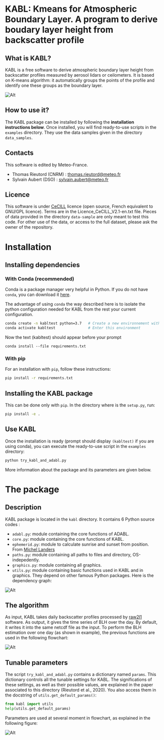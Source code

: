 KABL: Kmeans for Atmospheric Boundary Layer. A program to derive boudary layer height from backscatter profile
===========================================================

What is KABL?
--------------
KABL is a free software to derive atmospheric boundary layer height from backscatter profiles measured by aerosol lidars or ceilometers.
It is based on K-means algorithm: it automatically groups the points of the profile and identify one these groups as the boundary layer.

![Alt](examples/example.png)

How to use it?
---------------
The KABL package can be installed by following the **installation instructions below**.
Once installed, you will find ready-to-use scripts in the `examples` directory.
They use the data samples given in the directory `data_samples`.


Contacts
---------
This software is edited by Meteo-France.
  * Thomas Rieutord (CNRM) : thomas.rieutord@meteo.fr
  * Sylvain Aubert (DSO) : sylvain.aubert@meteo.fr

Licence
--------
This software is under [CeCILL](https://cecill.info/licences.en.html) licence (open source, French equivalent to GNU/GPL licence).
Terms are in the Licence_CeCILL_V2.1-en.txt file.
Pieces of data provided in the directory `data-sample` are only meant to test this code.
For other use of the data, or access to the full dataset, please ask the owner of the repository.

Installation
=============

Installing dependencies
------------------------

### With Conda (recommended)
Conda is a package manager very helpful in Python.
If you do not have `conda`, you can download it [here](https://docs.conda.io/projects/conda/en/latest/index.html).

The advantage of using `conda` the way described here is to isolate the python configuration needed for KABL from the rest your current configuration.

```bash
conda create -n kabltest python=3.7   # Create a new environnement with Python 3.7
conda activate kabltest               # Enter this environment
```

Now the text (kabltest) should appear before your prompt
```
conda install --file requirements.txt
```

### With pip
For an installation with `pip`, follow these instructions:

```bash
pip install -r requirements.txt 
```

Installing the KABL package
---------------------------
This can be done only with `pip`.
In the directory where is the `setup.py`, run:
```bash
pip install -e .
```

Use KABL
---------
Once the installation is ready (prompt should display `(kabltest)` if you are using conda), you can execute the ready-to-use script in the `examples` directory:
```bash
python try_kabl_and_adabl.py
```
More information about the package and its parameters are given below.

The package
============

Description
---------------

KABL package is located in the `kabl` directory. It contains 6 Python source codes :
  * `adabl.py`: module containing the core functions of ADABL.
  * `core.py`: module containing the core functions of KABL.
  * `ephemerid.py`: module to calculate sunrise and sunset from position. From [Michel Landers](https://michelanders.blogspot.com/2010/12/calulating-sunrise-and-sunset-in-python.html)
  * `paths.py`: module containing all paths to files and directory, OS-indepedently.
  * `graphics.py`: module containing all graphics.
  * `utils.py`: module containing basic functions used in KABL and in graphics.
They depend on other famous Python packages.
Here is the dependency graph:

![Alt](KABL_dependency_graph.png)


The algorithm
------------------
As input, KABL takes daily backscatter profiles processed by [raw2l1](https://gitlab.in2p3.fr/ipsl/sirta/raw2l1) software.
As output, it gives the time series of BLH over the day.
By default, it writes it into the same netcdf file as the input.
To perform the BLH estimation over one day (as shown in example), the previous functions are used in the following flowchart:

![Alt](KABL_flowchart.png)

Tunable parameters
------------------
The script `try_kabl_and_adabl.py` contains a dictionary named `params`.
This dictionary controls all the tunable settings for KABL.
The significations of these settings, as well as their possible values, are explained in the paper associated to this directory (Rieutord et al., 2020).
You also access them in the docstring of `utils.get_default_params()`:
```python
from kabl import utils
help(utils.get_default_params)
```
Parameters are used at several moment in flowchart, as explained in the following figure:

![Alt](kabl_simple_flowchart.png)
